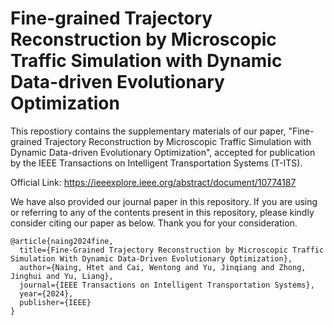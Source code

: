 # Fine-grained Trajectory Reconstruction by Microscopic Traffic Simulation with Dynamic Data-driven Evolutionary Optimization

This repostiory contains the supplementary materials of our paper, "Fine-grained Trajectory Reconstruction by Microscopic Traffic Simulation with Dynamic Data-driven Evolutionary Optimization", accepted for publication by the IEEE Transactions on Intelligent Transportation Systems (T-ITS).

Official Link: https://ieeexplore.ieee.org/abstract/document/10774187

We have also provided our journal paper in this repository. If you are using or referring to any of the contents present in this repository, please kindly consider citing our paper as below. Thank you for your consideration.

```
@article{naing2024fine,
  title={Fine-Grained Trajectory Reconstruction by Microscopic Traffic Simulation With Dynamic Data-Driven Evolutionary Optimization},
  author={Naing, Htet and Cai, Wentong and Yu, Jinqiang and Zhong, Jinghui and Yu, Liang},
  journal={IEEE Transactions on Intelligent Transportation Systems},
  year={2024},
  publisher={IEEE}
}
```
